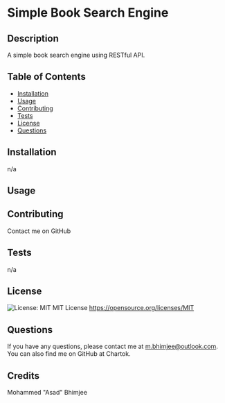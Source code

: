 # Simple Book Search Engine

## Description

A simple book search engine using RESTful API.

## Table of Contents

- [Installation](#installation)
- [Usage](#usage)
- [Contributing](#contributing)
- [Tests](#tests)
- [License](#license)
- [Questions](#questions)

## Installation

n/a

## Usage

## Contributing

Contact me on GitHub

## Tests

n/a

## License

![License: MIT](https://img.shields.io/badge/License-MIT-yellow.svg)
MIT License
<https://opensource.org/licenses/MIT>

## Questions

If you have any questions, please contact me at <m.bhimjee@outlook.com>.
You can also find me on GitHub at Chartok.

## Credits

Mohammed "Asad" Bhimjee
